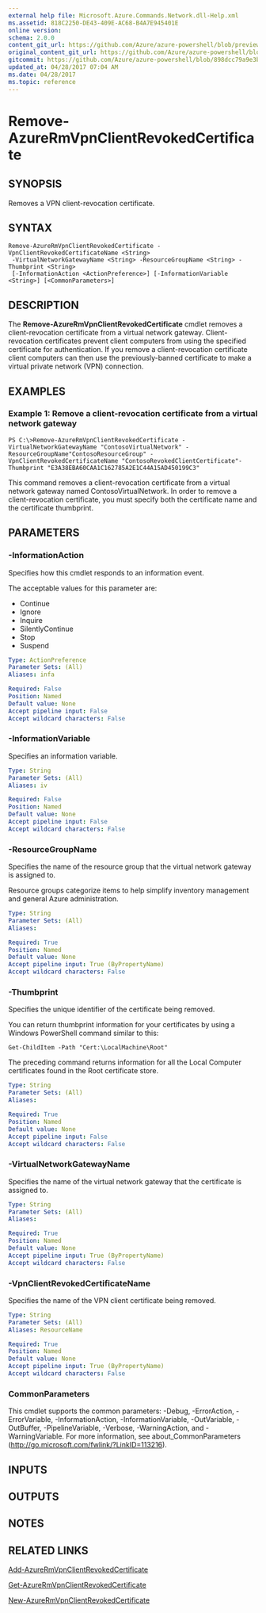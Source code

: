 ```yaml
---
external help file: Microsoft.Azure.Commands.Network.dll-Help.xml
ms.assetid: 818C2250-DE43-409E-AC68-B4A7E945401E
online version:
schema: 2.0.0
content_git_url: https://github.com/Azure/azure-powershell/blob/preview/src/ResourceManager/Network/Commands.Network/help/Remove-AzureRmVpnClientRevokedCertificate.md
original_content_git_url: https://github.com/Azure/azure-powershell/blob/preview/src/ResourceManager/Network/Commands.Network/help/Remove-AzureRmVpnClientRevokedCertificate.md
gitcommit: https://github.com/Azure/azure-powershell/blob/898dcc79a9e3bf9563d390c9a7c04f5ea5b5a269
updated_at: 04/28/2017 07:04 AM
ms.date: 04/28/2017
ms.topic: reference
---
```


# Remove-AzureRmVpnClientRevokedCertificate

## SYNOPSIS
Removes a VPN client-revocation certificate.

## SYNTAX

```
Remove-AzureRmVpnClientRevokedCertificate -VpnClientRevokedCertificateName <String>
 -VirtualNetworkGatewayName <String> -ResourceGroupName <String> -Thumbprint <String>
 [-InformationAction <ActionPreference>] [-InformationVariable <String>] [<CommonParameters>]
```

## DESCRIPTION
The **Remove-AzureRmVpnClientRevokedCertificate** cmdlet removes a client-revocation certificate from a virtual network gateway.
Client-revocation certificates prevent client computers from using the specified certificate for authentication.
If you remove a client-revocation certificate client computers can then use the previously-banned certificate to make a virtual private network (VPN) connection.

## EXAMPLES

### Example 1: Remove a client-revocation certificate from a virtual network gateway
```
PS C:\>Remove-AzureRmVpnClientRevokedCertificate -VirtualNetworkGatewayName "ContosoVirtualNetwork" -ResourceGroupName"ContosoResourceGroup" -VpnClientRevokedCertificateName "ContosoRevokedClientCertificate"-Thumbprint "E3A38EBA60CAA1C162785A2E1C44A15AD450199C3"
```

This command removes a client-revocation certificate from a virtual network gateway named ContosoVirtualNetwork.
In order to remove a client-revocation certificate, you must specify both the certificate name and the certificate thumbprint.

## PARAMETERS

### -InformationAction
Specifies how this cmdlet responds to an information event.

The acceptable values for this parameter are:

- Continue
- Ignore
- Inquire
- SilentlyContinue
- Stop
- Suspend

```yaml
Type: ActionPreference
Parameter Sets: (All)
Aliases: infa

Required: False
Position: Named
Default value: None
Accept pipeline input: False
Accept wildcard characters: False
```

### -InformationVariable
Specifies an information variable.

```yaml
Type: String
Parameter Sets: (All)
Aliases: iv

Required: False
Position: Named
Default value: None
Accept pipeline input: False
Accept wildcard characters: False
```

### -ResourceGroupName
Specifies the name of the resource group that the virtual network gateway is assigned to.

Resource groups categorize items to help simplify inventory management and general Azure administration.

```yaml
Type: String
Parameter Sets: (All)
Aliases: 

Required: True
Position: Named
Default value: None
Accept pipeline input: True (ByPropertyName)
Accept wildcard characters: False
```

### -Thumbprint
Specifies the unique identifier of the certificate being removed.

You can return thumbprint information for your certificates by using a Windows PowerShell command similar to this:

`Get-ChildItem -Path "Cert:\LocalMachine\Root"`

The preceding command returns information for all the Local Computer certificates found in the Root certificate store.

```yaml
Type: String
Parameter Sets: (All)
Aliases: 

Required: True
Position: Named
Default value: None
Accept pipeline input: False
Accept wildcard characters: False
```

### -VirtualNetworkGatewayName
Specifies the name of the virtual network gateway that the certificate is assigned to.

```yaml
Type: String
Parameter Sets: (All)
Aliases: 

Required: True
Position: Named
Default value: None
Accept pipeline input: True (ByPropertyName)
Accept wildcard characters: False
```

### -VpnClientRevokedCertificateName
Specifies the name of the VPN client certificate being removed.

```yaml
Type: String
Parameter Sets: (All)
Aliases: ResourceName

Required: True
Position: Named
Default value: None
Accept pipeline input: True (ByPropertyName)
Accept wildcard characters: False
```

### CommonParameters
This cmdlet supports the common parameters: -Debug, -ErrorAction, -ErrorVariable, -InformationAction, -InformationVariable, -OutVariable, -OutBuffer, -PipelineVariable, -Verbose, -WarningAction, and -WarningVariable. For more information, see about_CommonParameters (http://go.microsoft.com/fwlink/?LinkID=113216).

## INPUTS

## OUTPUTS

## NOTES

## RELATED LINKS

[Add-AzureRmVpnClientRevokedCertificate](./Add-AzureRmVpnClientRevokedCertificate.md)

[Get-AzureRmVpnClientRevokedCertificate](./Get-AzureRmVpnClientRevokedCertificate.md)

[New-AzureRmVpnClientRevokedCertificate](./New-AzureRmVpnClientRevokedCertificate.md)


